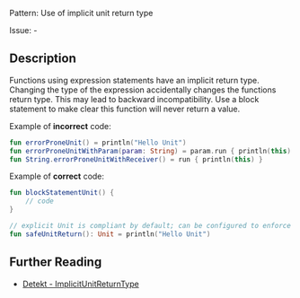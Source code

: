 Pattern: Use of implicit unit return type

Issue: -

## Description

Functions using expression statements have an implicit return type.
Changing the type of the expression accidentally changes the functions return type.
This may lead to backward incompatibility.
Use a block statement to make clear this function will never return a value.

Example of **incorrect** code:

```kotlin
fun errorProneUnit() = println("Hello Unit")
fun errorProneUnitWithParam(param: String) = param.run { println(this) }
fun String.errorProneUnitWithReceiver() = run { println(this) }
```

Example of **correct** code:

```kotlin
fun blockStatementUnit() {
    // code
}

// explicit Unit is compliant by default; can be configured to enforce block statement
fun safeUnitReturn(): Unit = println("Hello Unit")
```

## Further Reading

* [Detekt - ImplicitUnitReturnType](https://detekt.dev/docs/rules/potential-bugs/#implicitunitreturntype)
